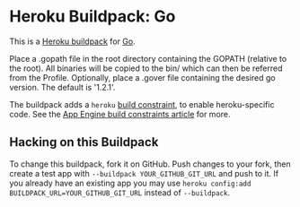 # Heroku Buildpack: Go

This is a [Heroku buildpack][buildpack] for [Go][go].

Place a .gopath file in the root directory containing the GOPATH (relative to the root).
All binaries will be copied to the bin/ which can then be referred from the Profile.
Optionally, place a .gover file containing the desired go version. The default is '1.2.1'.


The buildpack adds a `heroku` [build constraint][build-constraint],
to enable heroku-specific code. See the [App Engine build constraints article][app-engine-build-constraints]
for more.

## Hacking on this Buildpack

To change this buildpack, fork it on GitHub. Push
changes to your fork, then create a test app with
`--buildpack YOUR_GITHUB_GIT_URL` and push to it. If you
already have an existing app you may use `heroku config:add
BUILDPACK_URL=YOUR_GITHUB_GIT_URL` instead of `--buildpack`.

[go]: http://golang.org
[buildpack]: http://devcenter.heroku.com/articles/buildpacks
[build-constraint]: http://golang.org/pkg/go/build/
[app-engine-build-constraints]: http://blog.golang.org/2013/01/the-app-engine-sdk-and-workspaces-gopath.html
